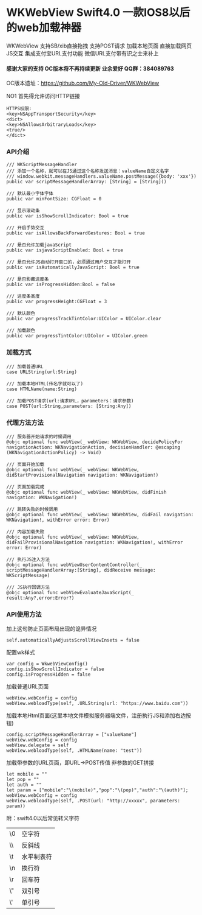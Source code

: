 # WKWebView Swift4.0 一款IOS8以后的web加载神器
WKWebView 支持SB/xib直接拖拽 支持POST请求 加载本地页面 直接加载网页 JS交互 集成支付宝URL支付功能  微信URL支付带有识之士来补上

#### 感谢大家的支持 OC版本将不再持续更新  业余爱好 QQ群：384089763
OC版本遗址：https://github.com/My-Old-Driver/WKWebView

NO1 首先得允许访问HTTP链接
```
HTTPS权限:
<key>NSAppTransportSecurity</key>
<dict>
<key>NSAllowsArbitraryLoads</key>
<true/>
</dict>
```

### API介绍
```
/// WKScriptMessageHandler
/// 添加一个名称，就可以在JS通过这个名称发送消息：valueName自定义名字
/// window.webkit.messageHandlers.valueName.postMessage({body: 'xxx'})
public var scriptMessageHandlerArray: [String] = [String]()

/// 默认最小字体字体
public var minFontSize: CGFloat = 0

/// 显示滚动条
public var isShowScrollIndicator: Bool = true

/// 开启手势交互
public var isAllowsBackForwardGestures: Bool = true

/// 是否允许加载javaScript
public var isjavaScriptEnabled: Bool = true

/// 是否允许JS自动打开窗口的，必须通过用户交互才能打开
public var isAutomaticallyJavaScript: Bool = true

/// 是否影藏进度条
public var isProgressHidden:Bool = false

/// 进度条高度
public var progressHeight:CGFloat = 3

/// 默认颜色
public var progressTrackTintColor:UIColor = UIColor.clear

/// 加载颜色
public var progressTintColor:UIColor = UIColor.green
```
### 加载方式
```
/// 加载普通URL
case URLString(url:String)

/// 加载本地HTML(传名字就可以了)
case HTMLName(name:String)

/// 加载POST请求(url:请求URL，parameters：请求参数)
case POST(url:String,parameters: [String:Any])

```
### 代理方法方法
```
/// 服务器开始请求的时候调用
@objc optional func webView(_ webView: WKWebView, decidePolicyFor navigationAction: WKNavigationAction, decisionHandler: @escaping (WKNavigationActionPolicy) -> Void)

/// 页面开始加载
@objc optional func webView(_ webView: WKWebView, didStartProvisionalNavigation navigation: WKNavigation!)

/// 页面加载完成
@objc optional func webView(_ webView: WKWebView, didFinish navigation: WKNavigation!)

/// 跳转失败的时候调用
@objc optional func webView(_ webView: WKWebView, didFail navigation: WKNavigation!, withError error: Error)

/// 内容加载失败
@objc optional func webView(_ webView: WKWebView, didFailProvisionalNavigation navigation: WKNavigation!, withError error: Error)

/// 执行JS注入方法
@objc optional func webViewUserContentController(_ scriptMessageHandlerArray:[String], didReceive message: WKScriptMessage)

/// JS执行回调方法
@objc optional func webViewEvaluateJavaScript(_ result:Any?,error:Error?)
```

### API使用方法
加上这句防止页面布局出现的诡异情况
```
self.automaticallyAdjustsScrollViewInsets = false
```
配置wk样式
```
var config = WkwebViewConfig()
config.isShowScrollIndicator = false
config.isProgressHidden = false
```
加载普通URL页面
```
webView.webConfig = config
webView.webloadType(self, .URLString(url: "https://www.baidu.com"))
```
加载本地Html页面(这里本地文件模拟服务器端文件，注册执行JS和添加右边按钮)
```
config.scriptMessageHandlerArray = ["valueName"]
webView.webConfig = config
webView.delegate = self
webView.webloadType(self, .HTMLName(name: "test"))

```
加载带参数的URL页面，即URL->POST传值 非参数的GET拼接
```
let mobile = ""
let pop = ""
let auth = ""
let param = ["mobile":"\(mobile)","pop":"\(pop)","auth":"\(auth)"];
webView.webConfig = config
webView.webloadType(self, .POST(url: "http://xxxxx", parameters: param))

```
附：swift4.0以后常见转义字符
<table>
    <tr>
        <td>\0</td>
        <td>空字符</td>
    </tr>
    <tr>
        <td>\\</td>
        <td>反斜线</td>
    </tr>
    <tr>
        <td>\t</td>
        <td> 水平制表符</td>
    </tr>
    <tr>
        <td>\n</td>
        <td>换行符</td>
    </tr>
    <tr>
        <td>\r</td>
        <td>回车符</td>
    </tr>
    <tr>
        <td>\"</td>
        <td>双引号</td>
    </tr>
    <tr>
        <td>\'</td>
        <td>单引号</td>
    </tr>
</table>


